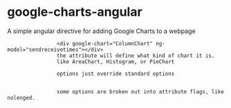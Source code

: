 # google-charts-angular
A simple angular directive for adding Google Charts to a webpage

					<div google-chart="ColumnChart" ng-model="sendreceivetimes"></div>
					the attribute will define what kind of chart it is. 
					like AreaChart, Histogram, or PieChart

					options just override standard options


					some options are broken out into attribute flags, like nolenged.